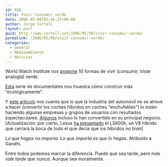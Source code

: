 ```yaml
---
id: 456
title: Vivir Consumir verde
date: 2006-05-09T03:45:27+00:00
author: Jorge Cortell
layout: post
guid: http://www.cortell.net/2006/05/09/vivir-consumir-verde/
permalink: /2006/05/09/vivir-consumir-verde/
categories:
  - General
  - Medioambiente
  - Noticias
---
```

World Watch Institute nos [propone](http://www.worldwatch.org/features/wwuniversity/10waystogogreen) 10 formas de vivir (consumir, triste analogí­a) verde.

[Esta](http://www.buildinggreentv.com/) serie de documentales nos muestra cómo construir más &#8220;ecológicamente&#8221;.

Y [este artí­culo](http://www.redherring.com/Article.aspx?a=16595&hed=Plug-In+Hybrids+Get+100%2b+MPG) nos cuenta que lo que la industria del automóvil no se atreve a hacer (convertir los coches hí­bridos en coches &#8220;enchufables&#8221;) lo están haciendo algunas empresas y grupos de usuarios con resultados espectaculares. [Algunos](http://www.redherring.com/Article.aspx?a=16687&hed=Q%26amp%3bA%3a+EDriveâ€™s+Greg+Hanssen) incluso lo han convertido en su principal negocio. [Actualización: por cierto, Lexus <a target="_blank" title="LS600h" href="http://www.redherring.com/Article.aspx?a=16503&hed=Lexus%20Hybrid%20Pushes%20Power">ha presentado</a> el LS600h, un V8 hí­brido que cerrará la boca de todo el que decí­a que los hí­bridos _no tiran_]
  
_Lo que hagas no importa. Lo que importa es que lo hagas_. Atribuí­do a Gandhi.

Entre todos podemos marcar la diferencia. Puede que sea tarde, pero _más vale tarde que nunca_. Aunque sea moralmente.